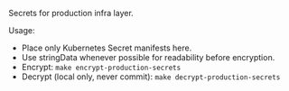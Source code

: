 Secrets for production infra layer.

Usage:
- Place only Kubernetes Secret manifests here.
- Use stringData whenever possible for readability before encryption.
- Encrypt: `make encrypt-production-secrets`
- Decrypt (local only, never commit): `make decrypt-production-secrets`
